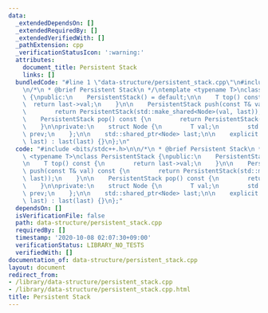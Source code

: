 ```yaml
---
data:
  _extendedDependsOn: []
  _extendedRequiredBy: []
  _extendedVerifiedWith: []
  _pathExtension: cpp
  _verificationStatusIcon: ':warning:'
  attributes:
    document_title: Persistent Stack
    links: []
  bundledCode: "#line 1 \"data-structure/persistent_stack.cpp\"\n#include <bits/stdc++.h>\n\
    \n/*\n * @brief Persistent Stack\n */\ntemplate <typename T>\nclass PersistentStack\
    \ {\npublic:\n    PersistentStack() = default;\n\n    T top() const {\n      \
    \  return last->val;\n    }\n\n    PersistentStack push(const T& val) const {\n\
    \        return PersistentStack(std::make_shared<Node>(val, last));\n    }\n\n\
    \    PersistentStack pop() const {\n        return PersistentStack(last->prev);\n\
    \    }\n\nprivate:\n    struct Node {\n        T val;\n        std::shared_ptr<Node>\
    \ prev;\n    };\n\n    std::shared_ptr<Node> last;\n\n    explicit PersistentStack(std::shared_ptr<Node>\
    \ last) : last(last) {}\n};\n"
  code: "#include <bits/stdc++.h>\n\n/*\n * @brief Persistent Stack\n */\ntemplate\
    \ <typename T>\nclass PersistentStack {\npublic:\n    PersistentStack() = default;\n\
    \n    T top() const {\n        return last->val;\n    }\n\n    PersistentStack\
    \ push(const T& val) const {\n        return PersistentStack(std::make_shared<Node>(val,\
    \ last));\n    }\n\n    PersistentStack pop() const {\n        return PersistentStack(last->prev);\n\
    \    }\n\nprivate:\n    struct Node {\n        T val;\n        std::shared_ptr<Node>\
    \ prev;\n    };\n\n    std::shared_ptr<Node> last;\n\n    explicit PersistentStack(std::shared_ptr<Node>\
    \ last) : last(last) {}\n};"
  dependsOn: []
  isVerificationFile: false
  path: data-structure/persistent_stack.cpp
  requiredBy: []
  timestamp: '2020-10-08 02:07:30+09:00'
  verificationStatus: LIBRARY_NO_TESTS
  verifiedWith: []
documentation_of: data-structure/persistent_stack.cpp
layout: document
redirect_from:
- /library/data-structure/persistent_stack.cpp
- /library/data-structure/persistent_stack.cpp.html
title: Persistent Stack
---
```

